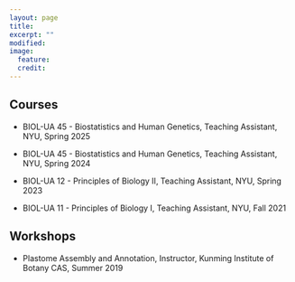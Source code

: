 ```yaml
---
layout: page
title:
excerpt: ""
modified: 
image:
  feature:
  credit:
---
```

<center>
<h4> </h4>
</center>

## Courses

- BIOL-UA 45 - Biostatistics and Human Genetics, Teaching Assistant, NYU, Spring 2025

- BIOL-UA 45 - Biostatistics and Human Genetics, Teaching Assistant, NYU, Spring 2024

- BIOL-UA 12 - Principles of Biology II, Teaching Assistant, NYU, Spring 2023

- BIOL-UA 11 - Principles of Biology I, Teaching Assistant, NYU, Fall 2021


## Workshops

- Plastome Assembly and Annotation, Instructor, Kunming Institute of Botany CAS, Summer 2019

